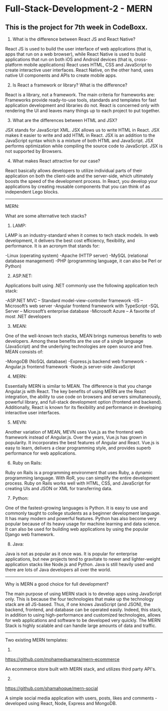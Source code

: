 # Full-Stack-Development-2 - MERN
This is the project for 7th week in CodeBoxx.
-----------------------------------------------------------------------------------
1. What is the difference between React JS and React Native?

React JS is used to build the user interface of web applications (that is, apps that run on a web browser), while React Native is used to build applications that run on both iOS and Android devices (that is, cross-platform mobile applications)
React uses HTML, CSS and JavaScript to create interactive user interfaces. React Native, on the other hand, uses native UI components and APIs to create mobile apps.


2. Is React a framework or library?  What is the difference?

React is a library, not a framework.
The main criteria for frameworks are: Frameworks provide ready-to-use tools, standards and templates for fast application development and libraries do not. React is concerned only with rendering the UI and leaves many things up to each project to put together.


3. What are the differences between HTML and JSX?

JSX stands for JavaScript XML. JSX allows us to write HTML in React. JSX makes it easier to write and add HTML in React.
JSX is an addition to the JavaScript syntax which is a mixture of both HTML and JavaScript. JSX performs optimization while compiling the source code to JavaScript. JSX is not supported by Browsers.


4. What makes React attractive for our case?

React basically allows developers to utilize individual parts of their application on both the client-side and the server-side, which ultimately boosts the speed of the development process. In React, you develop your applications by creating reusable components that you can think of as independent Lego blocks.

-----------------------------------------------------------------------------------

MERN:

What are some alternative tech stacks?

1. LAMP:

LAMP is an industry-standard when it comes to tech stack models. In web development, it delivers the best cost efficiency, flexibility, and performance. It is an acronym that stands for:

-Linux (operating system)
-Apache (HTTP server)
-MySQL (relational database management)
-PHP (programming language, it can also be Perl or Python)

2. ASP.NET:

Applications built using .NET commonly use the following application tech stack:

-ASP.NET MVC – Standard model-view-controller framework
-IIS – Microsoft’s web server
-Angular frontend framework with TypeScript
-SQL Server – Microsoft’s enterprise database
-Microsoft Azure – A favorite of most .NET developers

3. MEAN:

One of the well-known tech stacks, MEAN brings numerous benefits to web developers. Among these benefits are the use of a single language (JavaScript) and the underlying technologies are open source and free. MEAN consists of:

-MongoDB (NoSQL database)
-Express.js backend web framework
-Angular.js frontend framework
-Node.js server-side JavaScript

4. MERN:

Essentially MERN is similar to MEAN. The difference is that you change Angular.js with React.
The key benefits of using MERN are the React integration, the ability to use code on browsers and servers simultaneously, powerful library, and full-stack development option (frontend and backend).
Additionally, React is known for its flexibility and performance in developing interactive user interfaces.

5. MEVN:

Another variation of MEAN, MEVN uses Vue.js as the frontend web framework instead of Angular.js. Over the years, Vue.js has grown in popularity. It incorporates the best features of Angular and React.
Vue.js is easy to learn, delivers a clear programming style, and provides superb performance for web applications.

6. Ruby on Rails:

Ruby on Rails is a programming environment that uses Ruby, a dynamic programming language. With RoR, you can simplify the entire development process.
Ruby on Rails works well with HTML, CSS, and JavaScript for creating UIs and JSON or XML for transferring data.

7. Python:

One of the fastest-growing languages is Python. It is easy to use and commonly taught to college students as a beginner development language. It has many modern and powerful features. Python has also become very popular because of its heavy usage for machine learning and data science. It can also be used for building web applications by using the popular Django web framework.

8. Java:

Java is not as popular as it once was. It is popular for enterprise applications, but new projects tend to gravitate to newer and lighter-weight application stacks like Node.js and Python. Java is still heavily used and there are lots of Java developers all over the world.

-----------------------------------------------------------------------------------

Why is MERN a good choice for full development?

The main purpose of using MERN stack is to develop apps using JavaScript only. This is because the four technologies that make up the technology stack are all JS-based. Thus, if one knows JavaScript (and JSON), the backend, frontend, and database can be operated easily.
Indeed, this stack, in addition to using high-performance and customized technologies, allows for web applications and software to be developed very quickly.
The MERN Stack is highly scalable and can handle large amounts of data and traffic.

-----------------------------------------------------------------------------------

Two existing MERN templates:

1. 
https://github.com/mohamedsamara/mern-ecommerce

An ecommerce store built with MERN stack, and utilizes third party API's.


2. 
https://github.com/shamahoque/mern-social

A simple social media application with users, posts, likes and comments - developed using React, Node, Express and MongoDB.